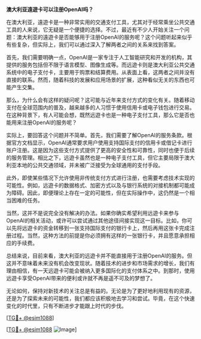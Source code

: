 **澳大利亚遠遊卡可以注册OpenAI吗？**

在澳大利亚，遠遊卡是一种非常实用的交通支付工具，尤其对于经常乘坐公共交通工具的人来说，它无疑是一个便捷的选择。不过，最近有不少人开始关注一个问题：澳大利亚的遠遊卡是否能够用于注册OpenAI的服务呢？这个问题听起来似乎有些复杂，但实际上，我们可以通过深入了解两者之间的关系来找到答案。

首先，我们需要明确一点，OpenAI是一家专注于人工智能研究和开发的机构，其提供的服务包括但不限于语言模型、图像生成等。而远遊卡则是澳大利亚公共交通系统中的电子支付卡，主要用于购票和结算费用。从表面上看，这两者之间并没有直接的联系。然而，随着科技的发展和应用场景的扩展，这种看似无关的东西也可能产生交集。

那么，为什么会有这样的疑问呢？这可能与近年来支付方式的变化有关。随着移动支付在全球范围内的普及，越来越多的人习惯于使用信用卡或电子钱包进行交易。在这种背景下，有人可能会想，既然远遊卡也是一种电子支付工具，那么它是否也能用来注册OpenAI的服务呢？

实际上，要回答这个问题并不简单。首先，我们需要了解OpenAI的服务条款。根据官方文档显示，OpenAI通常要求用户使用支持国际支付的信用卡或借记卡进行账户注册。这是因为这些支付方式提供了更高的安全性和可靠性，同时也便于后续的服务管理。相比之下，远遊卡虽然也是一种电子支付工具，但它主要局限于澳大利亚本地的公共交通领域，并未被广泛接受为全球通用的支付手段。

此外，即使某些情况下允许使用非传统支付方式进行注册，也需要考虑技术实现的可能性。例如，远遊卡的数据格式、加密方式以及与银行系统的对接机制都可能成为障碍。因此，即便理论上存在一定的可能性，但在实际操作中，这仍然是一个相当困难的任务。

当然，这并不是说完全没有解决的办法。如果你确实希望利用远遊卡来参与OpenAI的相关活动，或许可以尝试通过其他途径间接实现这一目标。比如，你可以先将远遊卡的资金转移到一张支持国际支付的银行卡上，然后再用这张卡完成注册过程。当然，这种方法的前提是你必须拥有这样的一张银行卡，并且愿意承担相应的手续费。

总结来说，目前来看，澳大利亚的远遊卡并不能直接用于注册OpenAI的服务。但这并不意味着未来没有机会改变现状。随着技术的进步和市场需求的增长，我们有理由相信，有一天远遊卡可能会被纳入更多国际化的支付体系之中。到那时，使用远遊卡享受OpenAI带来的便利或许就不再是遥不可及的梦想了。

无论如何，保持对新技术的关注总是有益的。无论是为了更好地利用现有的资源，还是为了探索未来的可能性，我们都应该积极地去学习和尝试。毕竟，在这个快速变化的时代里，只有不断进步才能跟上时代的步伐。

[[TG💪+ @esim1088](https://t.me/s/esim1088)]

[[TG💪+ @esim1088](https://t.me/s/esim1088) ![Image](https://i.postimg.cc/4NQfJmqS/Snipaste-2025-05-13-00-14-12.png)]